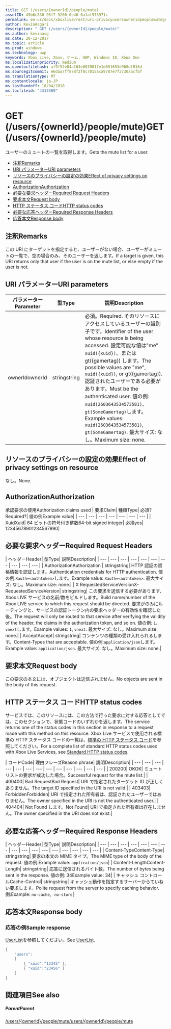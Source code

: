 ```yaml
---
title: GET (/users/{ownerId}/people/mute)
assetID: 49b6c830-95f7-3200-0e46-0a1af573971c
permalink: en-us/docs/xboxlive/rest/uri-privacyusersowneridpeoplemuteget.html
author: KevinAsgari
description: " GET (/users/{ownerId}/people/mute)"
ms.author: kevinasg
ms.date: 20-12-2017
ms.topic: article
ms.prod: windows
ms.technology: uwp
keywords: Xbox Live, Xbox, ゲーム, UWP, Windows 10, Xbox One
ms.localizationpriority: medium
ms.openlocfilehash: af9f52e04a163e0839017e1d051653d968df816d
ms.sourcegitcommit: e6daa7ff878f2f0c7015aca9787e7f2730abcfbf
ms.translationtype: MT
ms.contentlocale: ja-JP
ms.lasthandoff: 10/04/2018
ms.locfileid: "4313569"
---
```

# <a name="get-usersowneridpeoplemute"></a><span data-ttu-id="58748-104">GET (/users/{ownerId}/people/mute)</span><span class="sxs-lookup"><span data-stu-id="58748-104">GET (/users/{ownerId}/people/mute)</span></span>
<span data-ttu-id="58748-105">ユーザーのミュートの一覧を取得します。</span><span class="sxs-lookup"><span data-stu-id="58748-105">Gets the mute list for a user.</span></span>

  * [<span data-ttu-id="58748-106">注釈</span><span class="sxs-lookup"><span data-stu-id="58748-106">Remarks</span></span>](#ID4EQ)
  * [<span data-ttu-id="58748-107">URI パラメーター</span><span class="sxs-lookup"><span data-stu-id="58748-107">URI parameters</span></span>](#ID4EZ)
  * [<span data-ttu-id="58748-108">リソースのプライバシーの設定の効果</span><span class="sxs-lookup"><span data-stu-id="58748-108">Effect of privacy settings on resource</span></span>](#ID4EEB)
  * [<span data-ttu-id="58748-109">Authorization</span><span class="sxs-lookup"><span data-stu-id="58748-109">Authorization</span></span>](#ID4ENB)
  * [<span data-ttu-id="58748-110">必要な要求ヘッダー</span><span class="sxs-lookup"><span data-stu-id="58748-110">Required Request Headers</span></span>](#ID4ESC)
  * [<span data-ttu-id="58748-111">要求本文</span><span class="sxs-lookup"><span data-stu-id="58748-111">Request body</span></span>](#ID4EPE)
  * [<span data-ttu-id="58748-112">HTTP ステータス コード</span><span class="sxs-lookup"><span data-stu-id="58748-112">HTTP status codes</span></span>](#ID4E1E)
  * [<span data-ttu-id="58748-113">必要な応答ヘッダー</span><span class="sxs-lookup"><span data-stu-id="58748-113">Required Response Headers</span></span>](#ID4E3G)
  * [<span data-ttu-id="58748-114">応答本文</span><span class="sxs-lookup"><span data-stu-id="58748-114">Response body</span></span>](#ID4ETAAC)

<a id="ID4EQ"></a>


## <a name="remarks"></a><span data-ttu-id="58748-115">注釈</span><span class="sxs-lookup"><span data-stu-id="58748-115">Remarks</span></span>

<span data-ttu-id="58748-116">この URI にターゲットを指定すると、ユーザーがない場合、ユーザーがミュートの一覧で、空の場合のみ、そのユーザーを返します。</span><span class="sxs-lookup"><span data-stu-id="58748-116">If a target is given, this URI returns only that user if the user is on the mute list, or else empty if the user is not.</span></span>

<a id="ID4EZ"></a>


## <a name="uri-parameters"></a><span data-ttu-id="58748-117">URI パラメーター</span><span class="sxs-lookup"><span data-stu-id="58748-117">URI parameters</span></span>

| <span data-ttu-id="58748-118">パラメーター</span><span class="sxs-lookup"><span data-stu-id="58748-118">Parameter</span></span>| <span data-ttu-id="58748-119">型</span><span class="sxs-lookup"><span data-stu-id="58748-119">Type</span></span>| <span data-ttu-id="58748-120">説明</span><span class="sxs-lookup"><span data-stu-id="58748-120">Description</span></span>|
| --- | --- | --- |
| <span data-ttu-id="58748-121">ownerId</span><span class="sxs-lookup"><span data-stu-id="58748-121">ownerId</span></span>| <span data-ttu-id="58748-122">string</span><span class="sxs-lookup"><span data-stu-id="58748-122">string</span></span>| <span data-ttu-id="58748-123">必須。</span><span class="sxs-lookup"><span data-stu-id="58748-123">Required.</span></span> <span data-ttu-id="58748-124">そのリソースにアクセスしているユーザーの識別子です。</span><span class="sxs-lookup"><span data-stu-id="58748-124">Identifier of the user whose resource is being accessed.</span></span> <span data-ttu-id="58748-125">設定可能な値は"me" <code>xuid({xuid})</code>、または gt({gamertag}) します。</span><span class="sxs-lookup"><span data-stu-id="58748-125">The possible values are "me", <code>xuid({xuid})</code>, or gt({gamertag}).</span></span> <span data-ttu-id="58748-126">認証されたユーザーである必要があります。</span><span class="sxs-lookup"><span data-stu-id="58748-126">Must be the authenticated user.</span></span> <span data-ttu-id="58748-127">値の例: <code>xuid(2603643534573581)</code>、<code>gt(SomeGamertag)</code>します。</span><span class="sxs-lookup"><span data-stu-id="58748-127">Example values: <code>xuid(2603643534573581)</code>, <code>gt(SomeGamertag)</code>.</span></span> <span data-ttu-id="58748-128">最大サイズ: なし。</span><span class="sxs-lookup"><span data-stu-id="58748-128">Maximum size: none.</span></span> |

<a id="ID4EEB"></a>


## <a name="effect-of-privacy-settings-on-resource"></a><span data-ttu-id="58748-129">リソースのプライバシーの設定の効果</span><span class="sxs-lookup"><span data-stu-id="58748-129">Effect of privacy settings on resource</span></span>

<span data-ttu-id="58748-130">なし。</span><span class="sxs-lookup"><span data-stu-id="58748-130">None.</span></span>

<a id="ID4ENB"></a>


## <a name="authorization"></a><span data-ttu-id="58748-131">Authorization</span><span class="sxs-lookup"><span data-stu-id="58748-131">Authorization</span></span>

<span data-ttu-id="58748-132">承認要求の使用</span><span class="sxs-lookup"><span data-stu-id="58748-132">Authorization claims used</span></span> | <span data-ttu-id="58748-133">要求</span><span class="sxs-lookup"><span data-stu-id="58748-133">Claim</span></span>| <span data-ttu-id="58748-134">種類</span><span class="sxs-lookup"><span data-stu-id="58748-134">Type</span></span>| <span data-ttu-id="58748-135">必須?</span><span class="sxs-lookup"><span data-stu-id="58748-135">Required?</span></span>| <span data-ttu-id="58748-136">値の例</span><span class="sxs-lookup"><span data-stu-id="58748-136">Example value</span></span>|
| --- | --- | --- | --- | --- | --- | --- |
| <span data-ttu-id="58748-137">Xuid</span><span class="sxs-lookup"><span data-stu-id="58748-137">Xuid</span></span>| <span data-ttu-id="58748-138">64 ビットの符号付き整数</span><span class="sxs-lookup"><span data-stu-id="58748-138">64-bit signed integer</span></span>| <span data-ttu-id="58748-139">必須</span><span class="sxs-lookup"><span data-stu-id="58748-139">yes</span></span>| <span data-ttu-id="58748-140">1234567890</span><span class="sxs-lookup"><span data-stu-id="58748-140">1234567890</span></span>|

<a id="ID4ESC"></a>


## <a name="required-request-headers"></a><span data-ttu-id="58748-141">必要な要求ヘッダー</span><span class="sxs-lookup"><span data-stu-id="58748-141">Required Request Headers</span></span>

| <span data-ttu-id="58748-142">ヘッダー</span><span class="sxs-lookup"><span data-stu-id="58748-142">Header</span></span>| <span data-ttu-id="58748-143">型</span><span class="sxs-lookup"><span data-stu-id="58748-143">Type</span></span>| <span data-ttu-id="58748-144">説明</span><span class="sxs-lookup"><span data-stu-id="58748-144">Description</span></span>|
| --- | --- | --- | --- | --- | --- | --- | --- | --- | --- |
| <span data-ttu-id="58748-145">Authorization</span><span class="sxs-lookup"><span data-stu-id="58748-145">Authorization</span></span> | <span data-ttu-id="58748-146">string</span><span class="sxs-lookup"><span data-stu-id="58748-146">string</span></span>| <span data-ttu-id="58748-147">HTTP 認証の資格情報を認証します。</span><span class="sxs-lookup"><span data-stu-id="58748-147">Authentication credentials for HTTP authentication.</span></span> <span data-ttu-id="58748-148">値の例:<code>Xauth=&lt;authtoken></code>します。</span><span class="sxs-lookup"><span data-stu-id="58748-148">Example value: <code>Xauth=&lt;authtoken></code>.</span></span> <span data-ttu-id="58748-149">最大サイズ: なし。</span><span class="sxs-lookup"><span data-stu-id="58748-149">Maximum size: none.</span></span>|
| <span data-ttu-id="58748-150">X RequestedServiceVersion</span><span class="sxs-lookup"><span data-stu-id="58748-150">X-RequestedServiceVersion</span></span>| <span data-ttu-id="58748-151">string</span><span class="sxs-lookup"><span data-stu-id="58748-151">string</span></span>| <span data-ttu-id="58748-152">この要求を送信する必要があります、Xbox LIVE サービスの名前/数をビルドします。</span><span class="sxs-lookup"><span data-stu-id="58748-152">Build name/number of the Xbox LIVE service to which this request should be directed.</span></span> <span data-ttu-id="58748-153">要求がのみにルーティングと、サービスの認証トークン内の要求ヘッダーの有効性を確認した後。</span><span class="sxs-lookup"><span data-stu-id="58748-153">The request will only be routed to that service after verifying the validity of the header, the claims in the authorization token, and so on.</span></span> <span data-ttu-id="58748-154">値の例: <code>1</code>、<code>vnext</code>します。</span><span class="sxs-lookup"><span data-stu-id="58748-154">Example values: <code>1</code>, <code>vnext</code>.</span></span> <span data-ttu-id="58748-155">最大サイズ: なし。</span><span class="sxs-lookup"><span data-stu-id="58748-155">Maximum size: none.</span></span>|
| <span data-ttu-id="58748-156">Accept</span><span class="sxs-lookup"><span data-stu-id="58748-156">Accept</span></span>| <span data-ttu-id="58748-157">string</span><span class="sxs-lookup"><span data-stu-id="58748-157">string</span></span>| <span data-ttu-id="58748-158">コンテンツの種類の受け入れられるします。</span><span class="sxs-lookup"><span data-stu-id="58748-158">Content-Types that are acceptable.</span></span> <span data-ttu-id="58748-159">値の例:<code>application/json</code>します。</span><span class="sxs-lookup"><span data-stu-id="58748-159">Example value: <code>application/json</code>.</span></span> <span data-ttu-id="58748-160">最大サイズ: なし。</span><span class="sxs-lookup"><span data-stu-id="58748-160">Maximum size: none.</span></span>|

<a id="ID4EPE"></a>


## <a name="request-body"></a><span data-ttu-id="58748-161">要求本文</span><span class="sxs-lookup"><span data-stu-id="58748-161">Request body</span></span>

<span data-ttu-id="58748-162">この要求の本文には、オブジェクトは送信されません。</span><span class="sxs-lookup"><span data-stu-id="58748-162">No objects are sent in the body of this request.</span></span>

<a id="ID4E1E"></a>


## <a name="http-status-codes"></a><span data-ttu-id="58748-163">HTTP ステータス コード</span><span class="sxs-lookup"><span data-stu-id="58748-163">HTTP status codes</span></span>

<span data-ttu-id="58748-164">サービスでは、このリソースには、この方法で行った要求に対する応答としてでは、このセクションで、状態コードのいずれかを返します。</span><span class="sxs-lookup"><span data-stu-id="58748-164">The service returns one of the status codes in this section in response to a request made with this method on this resource.</span></span> <span data-ttu-id="58748-165">Xbox Live サービスで使用される標準の HTTP ステータス コードの一覧は、[標準の HTTP ステータス コード](../../additional/httpstatuscodes.md)を参照してください。</span><span class="sxs-lookup"><span data-stu-id="58748-165">For a complete list of standard HTTP status codes used with Xbox Live Services, see [Standard HTTP status codes](../../additional/httpstatuscodes.md).</span></span>

| <span data-ttu-id="58748-166">コード</span><span class="sxs-lookup"><span data-stu-id="58748-166">Code</span></span>| <span data-ttu-id="58748-167">理由フレーズ</span><span class="sxs-lookup"><span data-stu-id="58748-167">Reason phrase</span></span>| <span data-ttu-id="58748-168">説明</span><span class="sxs-lookup"><span data-stu-id="58748-168">Description</span></span>|
| --- | --- | --- | --- | --- | --- | --- | --- | --- | --- | --- | --- | --- |
| <span data-ttu-id="58748-169">200</span><span class="sxs-lookup"><span data-stu-id="58748-169">200</span></span>| <span data-ttu-id="58748-170">OK</span><span class="sxs-lookup"><span data-stu-id="58748-170">OK</span></span>| <span data-ttu-id="58748-171">ミュート リストの要求が成功した場合。</span><span class="sxs-lookup"><span data-stu-id="58748-171">Successful request for the mute list.</span></span>|
| <span data-ttu-id="58748-172">400</span><span class="sxs-lookup"><span data-stu-id="58748-172">400</span></span>| <span data-ttu-id="58748-173">Bad Request</span><span class="sxs-lookup"><span data-stu-id="58748-173">Bad Request</span></span>| <span data-ttu-id="58748-174">URI で指定されたターゲット ID が正しくありません。</span><span class="sxs-lookup"><span data-stu-id="58748-174">The target ID specified in the URI is not valid.</span></span>|
| <span data-ttu-id="58748-175">403</span><span class="sxs-lookup"><span data-stu-id="58748-175">403</span></span>| <span data-ttu-id="58748-176">Forbidden</span><span class="sxs-lookup"><span data-stu-id="58748-176">Forbidden</span></span>| <span data-ttu-id="58748-177">URI で指定された所有者は、認証されたユーザーではありません。</span><span class="sxs-lookup"><span data-stu-id="58748-177">The owner specified in the URI is not the authenticated user.</span></span>|
| <span data-ttu-id="58748-178">404</span><span class="sxs-lookup"><span data-stu-id="58748-178">404</span></span>| <span data-ttu-id="58748-179">Not Found します。</span><span class="sxs-lookup"><span data-stu-id="58748-179">Not Found</span></span>| <span data-ttu-id="58748-180">URI で指定された所有者は存在しません。</span><span class="sxs-lookup"><span data-stu-id="58748-180">The owner specified in the URI does not exist.</span></span>|

<a id="ID4E3G"></a>


## <a name="required-response-headers"></a><span data-ttu-id="58748-181">必要な応答ヘッダー</span><span class="sxs-lookup"><span data-stu-id="58748-181">Required Response Headers</span></span>

| <span data-ttu-id="58748-182">ヘッダー</span><span class="sxs-lookup"><span data-stu-id="58748-182">Header</span></span>| <span data-ttu-id="58748-183">型</span><span class="sxs-lookup"><span data-stu-id="58748-183">Type</span></span>| <span data-ttu-id="58748-184">説明</span><span class="sxs-lookup"><span data-stu-id="58748-184">Description</span></span>|
| --- | --- | --- | --- | --- | --- | --- | --- | --- | --- | --- | --- | --- | --- | --- | --- |
| <span data-ttu-id="58748-185">Content-Type</span><span class="sxs-lookup"><span data-stu-id="58748-185">Content-Type</span></span>| <span data-ttu-id="58748-186">string</span><span class="sxs-lookup"><span data-stu-id="58748-186">string</span></span>| <span data-ttu-id="58748-187">要求の本文の MIME タイプ。</span><span class="sxs-lookup"><span data-stu-id="58748-187">The MIME type of the body of the request.</span></span> <span data-ttu-id="58748-188">値の例:</span><span class="sxs-lookup"><span data-stu-id="58748-188">Example value:</span></span> <code>application/json</code>|
| <span data-ttu-id="58748-189">Content-Length</span><span class="sxs-lookup"><span data-stu-id="58748-189">Content-Length</span></span>| <span data-ttu-id="58748-190">string</span><span class="sxs-lookup"><span data-stu-id="58748-190">string</span></span>| <span data-ttu-id="58748-191">応答に送信されるバイト数。</span><span class="sxs-lookup"><span data-stu-id="58748-191">The number of bytes being sent in the response.</span></span> <span data-ttu-id="58748-192">値の例: 34</span><span class="sxs-lookup"><span data-stu-id="58748-192">Example value: 34</span></span>|
| <span data-ttu-id="58748-193">キャッシュ コントロール</span><span class="sxs-lookup"><span data-stu-id="58748-193">Cache-Control</span></span>| <span data-ttu-id="58748-194">string</span><span class="sxs-lookup"><span data-stu-id="58748-194">string</span></span>| <span data-ttu-id="58748-195">キャッシュ動作を指定するサーバーからていねい要求します。</span><span class="sxs-lookup"><span data-stu-id="58748-195">Polite request from the server to specify caching behavior.</span></span> <span data-ttu-id="58748-196">例:</span><span class="sxs-lookup"><span data-stu-id="58748-196">Example:</span></span> <code>no-cache, no-store</code>|

<a id="ID4ETAAC"></a>


## <a name="response-body"></a><span data-ttu-id="58748-197">応答本文</span><span class="sxs-lookup"><span data-stu-id="58748-197">Response body</span></span>

<a id="ID4EZAAC"></a>


### <a name="sample-response"></a><span data-ttu-id="58748-198">応答の例</span><span class="sxs-lookup"><span data-stu-id="58748-198">Sample response</span></span>

<span data-ttu-id="58748-199">[UserList](../../json/json-userlist.md)を参照してください。</span><span class="sxs-lookup"><span data-stu-id="58748-199">See [UserList](../../json/json-userlist.md).</span></span>


```cpp
{
    "users":
    [
        { "xuid":"12345" },
        { "xuid":"23456" }
    ]
}

```


<a id="ID4EJBAC"></a>


## <a name="see-also"></a><span data-ttu-id="58748-200">関連項目</span><span class="sxs-lookup"><span data-stu-id="58748-200">See also</span></span>

<a id="ID4ELBAC"></a>


##### <a name="parent"></a><span data-ttu-id="58748-201">Parent</span><span class="sxs-lookup"><span data-stu-id="58748-201">Parent</span></span>

[<span data-ttu-id="58748-202">/users/{ownerId}/people/mute</span><span class="sxs-lookup"><span data-stu-id="58748-202">/users/{ownerId}/people/mute</span></span>](uri-privacyusersowneridpeoplemute.md)
